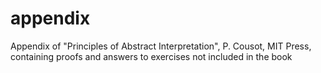 # appendix
Appendix of "Principles of Abstract Interpretation", P. Cousot, MIT Press, containing proofs and answers to exercises not included in the book
